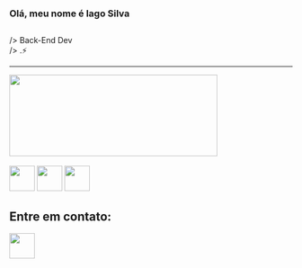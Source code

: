 ### Olá, meu nome é Iago Silva
  <h2></h2>
    /> Back-End Dev<br>
    /> .⚡
    <hr>
    <div>
      <a href="https://github.com/EchoShyn">
      <img height="145em" width="370em" src="https://github-readme-stats.vercel.app/api/top-langs/?username=EchoShyn&layout=compact&theme=dark" /></a>
    </div> <br />
    <div style="display: inline-block">
      <img width="45em" height="45em" src="https://cdn.jsdelivr.net/gh/devicons/devicon/icons/html5/html5-plain-wordmark.svg" />
      <img width="45em" height="45em" src="https://cdn.jsdelivr.net/gh/devicons/devicon/icons/php/php-plain.svg" />
      <img width="45em" height="45em" src="https://cdn.jsdelivr.net/gh/devicons/devicon/icons/css3/css3-plain-wordmark.svg" />
    </div>
    <h2>Entre em contato:</h2>
    <div style="display: inline-block">
      <a target="blank" href="https://www.linkedin.com/in/iago-silva-1896991ab/"><img width="45em" height="45em" src="https://cdn.jsdelivr.net/gh/devicons/devicon/icons/linkedin/linkedin-plain.svg" /></a>
    </div>
  
  
<!--
**Iago-Silva-Santos/Iago-Silva-Santos** is a ✨ _special_ ✨ repository because its `README.md` (this file) appears on your GitHub profile.

Here are some ideas to get you started:

- 🔭 I’m currently working on ...
- 🌱 I’m currently learning ...
- 👯 I’m looking to collaborate on ...
- 🤔 I’m looking for help with ...
- 💬 Ask me about ...
- 📫 How to reach me: ...
- 😄 Pronouns: ...
- ⚡ Fun fact: ...
-->
